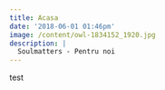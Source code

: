 ```yaml
---
title: Acasa
date: '2018-06-01 01:46pm'
image: /content/owl-1834152_1920.jpg
description: |
  Soulmatters - Pentru noi
---
```

test
